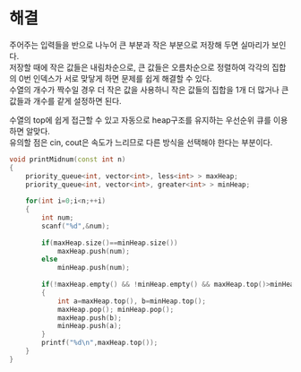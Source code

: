 # 해결 
주어주는 입력들을 반으로 나누어 큰 부분과 작은 부분으로 저장해 두면 실마리가 보인다.  
저장할 때에 작은 값들은 내림차순으로, 큰 값들은 오름차순으로 정렬하여 각각의 집합의 0번 인덱스가 서로 맞닿게 하면 문제를 쉽게 해결할 수 있다.   
수열의 개수가 짝수일 경우 더 작은 값을 사용하니 작은 값들의 집합을 1개 더 많거나 큰 값들과 개수를 같게 설정하면 된다.  

수열의 top에 쉽게 접근할 수 있고 자동으로 heap구조를 유지하는 우선순위 큐를 이용하면 알맞다.  
유의할 점은 cin, cout은 속도가 느리므로 다른 방식을 선택해야 한다는 부분이다.
```c++
void printMidnum(const int n)
{
    priority_queue<int, vector<int>, less<int> > maxHeap;
    priority_queue<int, vector<int>, greater<int> > minHeap;
    
    for(int i=0;i<n;++i)
    {
        int num;
        scanf("%d",&num);
        
        if(maxHeap.size()==minHeap.size())
            maxHeap.push(num);
        else
            minHeap.push(num);
        
        if(!maxHeap.empty() && !minHeap.empty() && maxHeap.top()>minHeap.top())
        {
            int a=maxHeap.top(), b=minHeap.top();
            maxHeap.pop(); minHeap.pop();
            maxHeap.push(b);
            minHeap.push(a);
        }
        printf("%d\n",maxHeap.top());
    }
}
```
